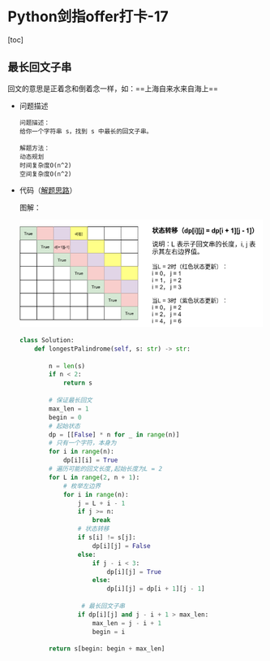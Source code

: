 # Python剑指offer打卡-17

[toc]

## 最长回文子串

回文的意思是正着念和倒着念一样，如：==上海自来水来自海上==

- 问题描述

  ```
  问题描述：
  给你一个字符串 s，找到 s 中最长的回文子串。
  
  解题方法：
  动态规划
  时间复杂度O(n^2)
  空间复杂度O(n^2)
  ```

- 代码（[解题思路](https://leetcode-cn.com/problems/longest-palindromic-substring/solution/zui-chang-hui-wen-zi-chuan-by-leetcode-solution/)）

  图解：

  ![](./imgs/81.png)

  ```python
  class Solution:
      def longestPalindrome(self, s: str) -> str:
  
          n = len(s)
          if n < 2:
              return s
          
          # 保证最长回文
          max_len = 1
          begin = 0
          # 起始状态
          dp = [[False] * n for _ in range(n)]
          # 只有一个字符，本身为
          for i in range(n):
              dp[i][i] = True
          # 遍历可能的回文长度,起始长度为L = 2
          for L in range(2, n + 1):
              # 枚举左边界
              for i in range(n):
                  j = L + i - 1
                  if j >= n:
                      break
                  # 状态转移
                  if s[i] != s[j]:
                      dp[i][j] = False
                  else:
                      if j - i < 3:
                          dp[i][j] = True
                      else:
                          dp[i][j] = dp[i + 1][j - 1]
          
                   # 最长回文子串
                  if dp[i][j] and j - i + 1 > max_len:
                      max_len = j - i + 1
                      begin = i
          
          return s[begin: begin + max_len]
  ```

  

